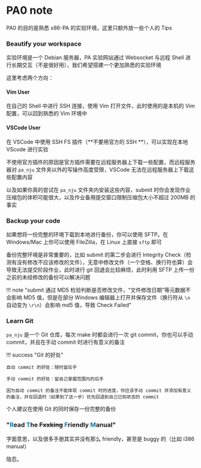 # PA0 note

PA0 的目的是熟悉 x86-PA 的实验环境，这里只额外放一些个人的 Tips

### Beautify your workspace 

实验环境是一个 Debian 服务器，PA 实验网站通过 Websocket 与远程 Shell 进行长期交互（不是很好用），我们希望搭建一个更加熟悉的实验环境

这里考虑两个方向：

#### Vim User

在自己的 Shell 中进行 SSH 连接，使用 Vim 打开文件，此时使用的是本机的 Vim 配置，可以回到熟悉的 Vim 环境中

#### VSCode User

在 VSCode 中使用 SSH FS 插件（**不要用官方的 SSH **），可以实现在本地 VScode 进行实验

不使用官方插件的原因是官方插件需要在远程服务器上下载一些配置，而远程服务器对 `pa_nju` 文件夹以外的写操作高度受限，VSCode 无法在远程服务器上下载这些配置内容

以及如果你真的尝试在 `pa_nju` 文件夹内安装这些内容，submit 时你会发现作业压缩包的体积可能很大，以及作业备用提交窗口限制压缩包大小不超过 200MB 的事实

### Backup your code

如果想将一份完整的环境下载到本地进行备份，你可以使用 SFTP。在 Windows/Mac 上你可以使用 FileZilla，在 Linux 上直接 `sftp` 即可

备份完整环境是非常重要的，比如 submit 的第二步会进行 Integrity Check（检测有没有修改不应该修改的文件），无意中修改文件（一个空格、换行符也算）会导致无法提交阶段作业，此时进行 git 回退会比较麻烦，此时利用 SFTP 上传一份之前的未经修改的备份可以解决问题

!!! note "submit 通过 MD5 检验判断是否修改文件，“文件修改日期”等元数据不会影响 MD5 值，但是在部分 Windows 编辑器上打开并保存文件（换行符从 `\n` 自动变为 `\r\n`）会影响 md5 值，导致 Check Failed"

### Learn Git

`pa_nju` 是一个 Git 仓库，每次 make 时都会进行一次 git commit，你也可以手动 commit，并且在手动 commit 时进行有意义的备注

!!! success "Git 的好处"

    自动 commit 的好处：随时留后手
    
    手动 commit 的好处：留自己掌握范围内的后手
    
    因为自动 commit 的备注不能体现 commit 时的进度，你应该手动 commit 并添加有意义的备注，并在回退时（如果到了这一步）优先回退到自己已知状态的 commit

个人建议在使用 Git 的同时保存一份完整的备份


### "<font color = "#0e79a5">R</font>ead <font color= '#0e79a5'>T</font>he <del>Fxxking</del> <font color= '#0e79a5'>F</font>riendly <font color= '#0e79a5'>M</font>anual"

字面意思，以及很多手册其实并没有那么 friendly，甚至是 buggy 的（比如 i386 manual）

隐忍。